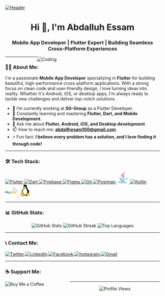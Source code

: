 [![Header](https://raw.githubusercontent.com/abdalluhessam/abdalluhessam/main/assets/banner.png)](https://abdalluhessam.io)

<h1 align="center">Hi 👋, I'm Abdalluh Essam</h1>
<h3 align="center">Mobile App Developer | Flutter Expert | Building Seamless Cross-Platform Experiences</h3>

<img align="right" alt="Coding" width="400" src="https://raw.githubusercontent.com/abdalluhessam/abdalluhessam/main/assets/coding.gif"/>

---

### 👨‍💻 About Me:
I'm a passionate **Mobile App Developer** specializing in **Flutter** for building beautiful, high-performance cross-platform applications. With a strong focus on clean code and user-friendly design, I love turning ideas into reality. Whether it's Android, iOS, or desktop apps, I'm always ready to tackle new challenges and deliver top-notch solutions.

- 🔭 I’m currently working at **SG-Group** as a Flutter Developer.
- 🌱 Constantly learning and mastering **Flutter, Dart, and Mobile Development**.
- 💬 Ask me about **Flutter, Android, iOS, and Desktop development**.
- 📫 How to reach me: **abdallhesam100@gmail.com**
- ⚡ Fun fact: **I believe every problem has a solution, and I love finding it through code!**

---

### 🛠️ Tech Stack:
<p align="left">
  <a href="https://flutter.dev" target="_blank" rel="noreferrer">
    <img src="https://www.vectorlogo.zone/logos/flutterio/flutterio-icon.svg" alt="Flutter" width="40" height="40"/>
  </a>
  <a href="https://dart.dev" target="_blank" rel="noreferrer">
    <img src="https://www.vectorlogo.zone/logos/dartlang/dartlang-icon.svg" alt="Dart" width="40" height="40"/>
  </a>
  <a href="https://firebase.google.com/" target="_blank" rel="noreferrer">
    <img src="https://www.vectorlogo.zone/logos/firebase/firebase-icon.svg" alt="Firebase" width="40" height="40"/>
  </a>
  <a href="https://www.figma.com/" target="_blank" rel="noreferrer">
    <img src="https://www.vectorlogo.zone/logos/figma/figma-icon.svg" alt="Figma" width="40" height="40"/>
  </a>
  <a href="https://git-scm.com/" target="_blank" rel="noreferrer">
    <img src="https://www.vectorlogo.zone/logos/git-scm/git-scm-icon.svg" alt="Git" width="40" height="40"/>
  </a>
  <a href="https://postman.com" target="_blank" rel="noreferrer">
    <img src="https://www.vectorlogo.zone/logos/getpostman/getpostman-icon.svg" alt="Postman" width="40" height="40"/>
  </a>
  <a href="https://www.java.com" target="_blank" rel="noreferrer">
    <img src="https://raw.githubusercontent.com/devicons/devicon/master/icons/java/java-original.svg" alt="Java" width="40" height="40"/>
  </a>
  <a href="https://kotlinlang.org" target="_blank" rel="noreferrer">
    <img src="https://www.vectorlogo.zone/logos/kotlinlang/kotlinlang-icon.svg" alt="Kotlin" width="40" height="40"/>
  </a>
  <a href="https://www.mysql.com/" target="_blank" rel="noreferrer">
    <img src="https://raw.githubusercontent.com/devicons/devicon/master/icons/mysql/mysql-original-wordmark.svg" alt="MySQL" width="40" height="40"/>
  </a>
  <a href="https://www.linux.org/" target="_blank" rel="noreferrer">
    <img src="https://raw.githubusercontent.com/devicons/devicon/master/icons/linux/linux-original.svg" alt="Linux" width="40" height="40"/>
  </a>
</p>

---

### 📊 GitHub Stats:
<p align="center">
  <img align="center" src="https://github-readme-stats.vercel.app/api?username=abdalluhessam&show_icons=true&theme=radical" alt="GitHub Stats" />
  <img align="center" src="https://github-readme-streak-stats.herokuapp.com/?user=abdalluhessam&theme=radical" alt="GitHub Streak" />
  <img align="center" src="https://github-readme-stats.vercel.app/api/top-langs?username=abdalluhessam&layout=compact&theme=radical" alt="Top Languages" />
</p>

---

### 📞 Contact Me:
<p align="left">
  <a href="https://twitter.com/abdalluh_essam2" target="blank">
    <img align="center" src="https://raw.githubusercontent.com/rahuldkjain/github-profile-readme-generator/master/src/images/icons/Social/twitter.svg" alt="Twitter" height="30" width="40" />
  </a>
  <a href="https://linkedin.com/in/abdalluh-essam-b71b56216" target="blank">
    <img align="center" src="https://raw.githubusercontent.com/rahuldkjain/github-profile-readme-generator/master/src/images/icons/Social/linked-in-alt.svg" alt="LinkedIn" height="30" width="40" />
  </a>
  <a href="https://fb.com/abdallh2002" target="blank">
    <img align="center" src="https://raw.githubusercontent.com/rahuldkjain/github-profile-readme-generator/master/src/images/icons/Social/facebook.svg" alt="Facebook" height="30" width="40" />
  </a>
  <a href="https://instagram.com/abdalluh_essam_22" target="blank">
    <img align="center" src="https://raw.githubusercontent.com/rahuldkjain/github-profile-readme-generator/master/src/images/icons/Social/instagram.svg" alt="Instagram" height="30" width="40" />
  </a>
  <a href="mailto:abdallhesam100@gmail.com" target="blank">
    <img align="center" src="https://www.vectorlogo.zone/logos/gmail/gmail-icon.svg" alt="Gmail" height="30" width="40" />
  </a>
</p>

---

### ☕ Support Me:
<p align="left">
  <a href="https://www.buymeacoffee.com/abdallhesam">
    <img align="left" src="https://cdn.buymeacoffee.com/buttons/v2/default-yellow.png" height="50" width="210" alt="Buy Me a Coffee" />
  </a>
</p>

---

<p align="center"> 
  <img src="https://komarev.com/ghpvc/?username=abdalluhessam&label=Profile%20views&color=0e75b6&style=flat" alt="Profile Views" /> 
</p>
